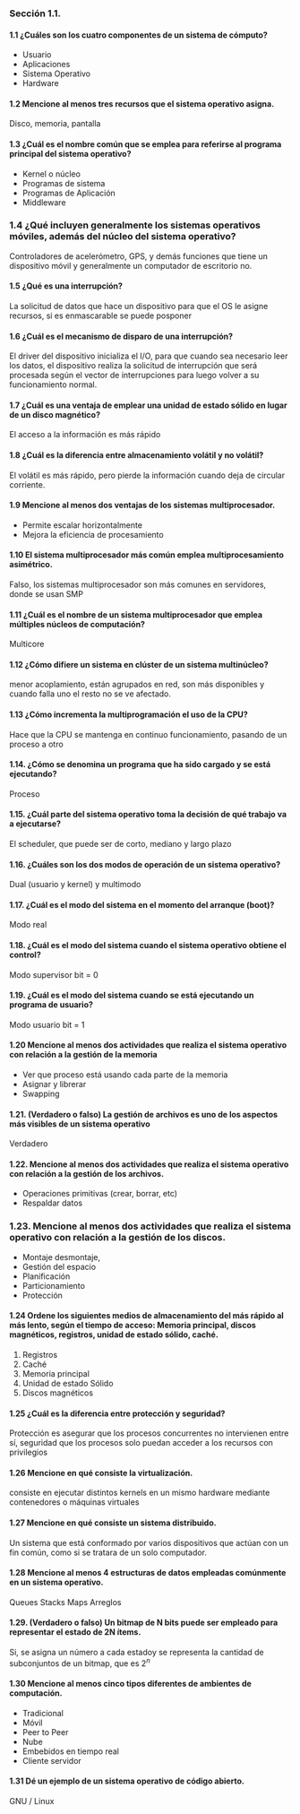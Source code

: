 
### Sección 1.1.

#### 1.1 ¿Cuáles son los cuatro componentes de un sistema de cómputo?

- Usuario
- Aplicaciones
-  Sistema Operativo
- Hardware

#### 1.2 Mencione al menos tres recursos que el sistema operativo asigna.

Disco, memoria, pantalla

#### 1.3 ¿Cuál es el nombre común que se emplea para referirse al programa principal del sistema operativo?

- Kernel o núcleo
- Programas de sistema
- Programas de Aplicación
- Middleware

### 1.4 ¿Qué incluyen generalmente los sistemas operativos móviles, además del núcleo del sistema operativo?

Controladores de acelerómetro, GPS, y demás funciones que tiene un dispositivo móvil y generalmente un computador de escritorio no.

#### 1.5 ¿Qué es una interrupción?

La solicitud de datos que hace un dispositivo para que el OS le asigne recursos, si es enmascarable se puede posponer

#### 1.6 ¿Cuál es el mecanismo de disparo de una interrupción?

El driver del dispositivo inicializa el I/O, para que cuando sea necesario leer los datos, el dispositivo realiza la solicitud de interrupción que será procesada según el vector de interrupciones para luego volver a su funcionamiento normal.

#### 1.7 ¿Cuál es una ventaja de emplear una unidad de estado sólido en lugar de un disco magnético?

El acceso a la información es más rápido

#### 1.8 ¿Cuál es la diferencia entre almacenamiento volátil y no volátil?

El volátil es más rápido, pero pierde la información cuando deja de circular corriente.

#### 1.9 Mencione al menos dos ventajas de los sistemas multiprocesador.

- Permite escalar horizontalmente 
- Mejora la eficiencia de procesamiento

#### 1.10 El sistema multiprocesador más común emplea multiprocesamiento asimétrico.

Falso, los sistemas multiprocesador son más comunes en servidores, donde se usan SMP

#### 1.11 ¿Cuál es el nombre de un sistema multiprocesador que emplea múltiples núcleos de computación?

Multicore
#### 1.12 ¿Cómo difiere un sistema en clúster de un sistema multinúcleo?

menor acoplamiento, están agrupados en red, son más disponibles y cuando falla uno el resto no se ve afectado.

#### 1.13 ¿Cómo incrementa la multiprogramación el uso de la CPU?

Hace que la CPU se mantenga en continuo funcionamiento, pasando de un proceso a otro

#### 1.14. ¿Cómo se denomina un programa que ha sido cargado y se está ejecutando? 

Proceso

#### 1.15. ¿Cuál parte del sistema operativo toma la decisión de qué trabajo va a ejecutarse?

El scheduler, que puede ser de corto, mediano y largo plazo

#### 1.16. ¿Cuáles son los dos modos de operación de un sistema operativo?

Dual (usuario y kernel) y multimodo

#### 1.17. ¿Cuál es el modo del sistema en el momento del arranque (boot)?

Modo real
#### 1.18. ¿Cuál es el modo del sistema cuando el sistema operativo obtiene el control?

Modo supervisor bit = 0
#### 1.19. ¿Cuál es el modo del sistema cuando se está ejecutando un programa de usuario?

Modo usuario bit = 1

#### 1.20 Mencione al menos dos actividades que realiza el sistema operativo con relación a la gestión de la memoria

- Ver que proceso está usando cada parte de la memoria
- Asignar y librerar
- Swapping

#### 1.21. (Verdadero o falso) La gestión de archivos es uno de los aspectos más visibles de un sistema operativo

Verdadero

#### 1.22. Mencione al menos dos actividades que realiza el sistema operativo con relación a la gestión de los archivos.

- Operaciones primitivas (crear, borrar, etc)
- Respaldar datos

### 1.23. Mencione al menos dos actividades que realiza el sistema operativo con relación a la gestión de los discos.

- Montaje desmontaje,
- Gestión del espacio
- Planificación
- Particionamiento
- Protección

#### 1.24 Ordene los siguientes medios de almacenamiento del más rápido al más lento, según el tiempo de acceso: Memoria principal, discos magnéticos, registros, unidad de estado sólido, caché.

1. Registros
2. Caché
3. Memoria principal
4. Unidad de estado Sólido
5. Discos magnéticos


#### 1.25 ¿Cuál es la diferencia entre protección y seguridad?

Protección es asegurar que los procesos concurrentes no intervienen entre sí, seguridad que los procesos solo puedan acceder a los recursos con privilegios

#### 1.26 Mencione en qué consiste la virtualización.

consiste en ejecutar distintos kernels en un mismo hardware mediante contenedores o máquinas virtuales

#### 1.27 Mencione en qué consiste un sistema distribuido.

Un sistema que está conformado por varios dispositivos que actúan con un fin común, como si se tratara de un solo computador.

#### 1.28 Mencione al menos 4 estructuras de datos empleadas comúnmente en un sistema operativo. 

Queues
Stacks
Maps
Arreglos

#### 1.29. (Verdadero o falso) Un bitmap de N bits puede ser empleado para representar el estado de 2N ítems.

Si, se asigna un número a cada estadoy se representa la cantidad de subconjuntos de un bitmap, que es $2^{n}$

#### 1.30 Mencione al menos cinco tipos diferentes de ambientes de computación.

- Tradicional
- Móvil
- Peer to Peer
- Nube
- Embebidos en tiempo real
- Cliente servidor

#### 1.31 Dé un ejemplo de un sistema operativo de código abierto.

GNU / Linux
